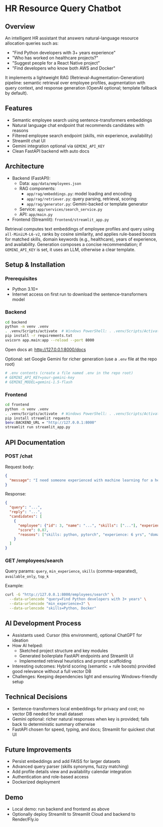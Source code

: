# HR Resource Query Chatbot

## Overview
An intelligent HR assistant that answers natural-language resource allocation queries such as:
- "Find Python developers with 3+ years experience"
- "Who has worked on healthcare projects?"
- "Suggest people for a React Native project"
- "Find developers who know both AWS and Docker"

It implements a lightweight RAG (Retrieval-Augmentation-Generation) pipeline: semantic retrieval over employee profiles, augmentation with query context, and response generation (OpenAI optional; template fallback by default).

## Features
- Semantic employee search using sentence-transformers embeddings
- Natural language chat endpoint that recommends candidates with reasons
- Filtered employee search endpoint (skills, min experience, availability)
- Streamlit chat UI
- Gemini integration optional via `GEMINI_API_KEY`
- Clean FastAPI backend with auto docs

## Architecture
- Backend (FastAPI):
  - Data: `app/data/employees.json`
  - RAG components:
    - `app/rag/embeddings.py`: model loading and encoding
    - `app/rag/retriever.py`: query parsing, retrieval, scoring
    - `app/rag/generator.py`: Gemini-backed or template generator
  - Service: `app/services/search_service.py`
  - API: `app/main.py`
- Frontend (Streamlit): `frontend/streamlit_app.py`

Retrieval computes text embeddings of employee profiles and query using `all-MiniLM-L6-v2`, ranks by cosine similarity, and applies rule-based boosts for matched skills, domain keywords (e.g., healthcare), years of experience, and availability. Generation composes a concise recommendation; if `GEMINI_API_KEY` is set, it uses an LLM, otherwise a clear template.

## Setup & Installation

### Prerequisites
- Python 3.10+
- Internet access on first run to download the sentence-transformers model

### Backend
```bash
cd backend
python -m venv .venv
. .venv/Scripts/activate  # Windows PowerShell: . .venv/Scripts/Activate.ps1
pip install -r requirements.txt
uvicorn app.main:app --reload --port 8000
```
Open docs at: http://127.0.0.1:8000/docs

Optional: set Google Gemini for richer generation (use a `.env` file at the repo root)
```bash
# .env contents (create a file named .env in the repo root)
# GEMINI_API_KEY=your-gemini-key
# GEMINI_MODEL=gemini-1.5-flash
```

### Frontend
```bash
cd frontend
python -m venv .venv
. .venv/Scripts/activate  # Windows PowerShell: . .venv/Scripts/Activate.ps1
pip install streamlit requests
$env:BACKEND_URL = "http://127.0.0.1:8000"
streamlit run streamlit_app.py
```

## API Documentation

### POST /chat
Request body:
```json
{
  "message": "I need someone experienced with machine learning for a healthcare project"
}
```
Response:
```json
{
  "query": "...",
  "reply": "...",
  "candidates": [
    {
      "employee": {"id": 3, "name": "...", "skills": ["..."], "experience_years": 6, "projects": ["..."], "availability": "available"},
      "score": 0.87,
      "reasons": ["skills: python, pytorch", "experience: 6 yrs", "domain: healthcare"]
    }
  ]
}
```

### GET /employees/search
Query params: `query`, `min_experience`, `skills` (comma-separated), `available_only`, `top_k`

Example:
```bash
curl -G "http://127.0.0.1:8000/employees/search" \
  --data-urlencode "query=Find Python developers with 3+ years" \
  --data-urlencode "min_experience=3" \
  --data-urlencode "skills=Python, Docker"
```

## AI Development Process
- Assistants used: Cursor (this environment), optional ChatGPT for ideation
- How AI helped:
  - Sketched project structure and key modules
  - Generated boilerplate FastAPI endpoints and Streamlit UI
  - Implemented retrieval heuristics and prompt scaffolding
- Interesting outcomes: Hybrid scoring (semantic + rule boosts) provided good relevance without a full vector DB
- Challenges: Keeping dependencies light and ensuring Windows-friendly setup

## Technical Decisions
- Sentence-transformers local embeddings for privacy and cost; no vector DB needed for small dataset
- Gemini optional: richer natural responses when key is provided; falls back to deterministic summary otherwise
- FastAPI chosen for speed, typing, and docs; Streamlit for quickest chat UI

## Future Improvements
- Persist embeddings and add FAISS for larger datasets
- Advanced query parser (skills synonyms, fuzzy matching)
- Add profile details view and availability calendar integration
- Authentication and role-based access
- Dockerized deployment

## Demo
- Local demo: run backend and frontend as above
- Optionally deploy Streamlit to Streamlit Cloud and backend to Render/Fly.io 

